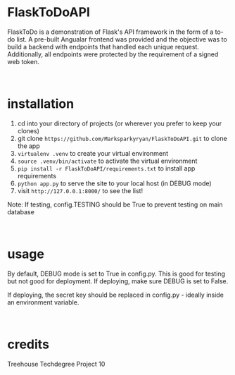# FlaskToDoAPI

FlaskToDo is a demonstration of Flask's API framework in the form of a to-do list. A pre-built Angualar frontend was provided and the objective was to build a 
backend with endpoints that handled each unique request. Additionally, all endpoints were protected by the requirement of a signed web token.


<br/>

# installation

1. cd into your directory of projects (or wherever you prefer to keep your clones)
2. git clone ```https://github.com/Marksparkyryan/FlaskToDoAPI.git``` to clone the app
3. ```virtualenv .venv``` to create your virtual environment
4. ```source .venv/bin/activate``` to activate the virtual environment
5. ```pip install -r FlaskToDoAPI/requirements.txt``` to install app requirements
6. ```python app.py``` to serve the site to your local host (in DEBUG mode)
7. visit ```http://127.0.0.1:8000/``` to see the list! 

Note: If testing, config.TESTING should be True to prevent testing on main database 

<br/>

# usage

By default, DEBUG mode is set to True in config.py. This is good for testing but not good for deployment. If deploying, make sure
DEBUG is set to False.

If deploying, the secret key should be replaced in config.py - ideally inside an environment variable.


<br/>


# credits

Treehouse Techdegree Project 10
